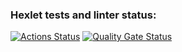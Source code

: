 ### Hexlet tests and linter status:
[![Actions Status](https://github.com/Kaminor/java-project-78/actions/workflows/hexlet-check.yml/badge.svg)](https://github.com/Kaminor/java-project-78/actions)
[![Quality Gate Status](https://sonarcloud.io/api/project_badges/measure?project=Kaminor_java-project-78&metric=alert_status)](https://sonarcloud.io/summary/new_code?id=Kaminor_java-project-78)